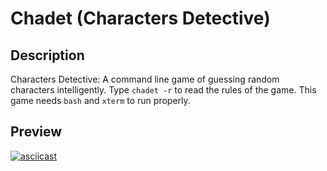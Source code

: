# Chadet (Characters Detective)  
## Description  
Characters Detective: A command line game of guessing random characters intelligently. Type `chadet -r` to read the rules of the game. This game needs `bash` and `xterm` to run properly.

## Preview  
[![asciicast](https://asciinema.org/a/cwok36s3ttph3bvgrd1rv1psw.png)](https://asciinema.org/a/cwok36s3ttph3bvgrd1rv1psw)
